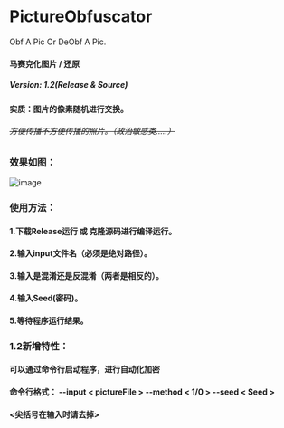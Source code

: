 # PictureObfuscator
Obf A Pic Or DeObf A Pic.

#### 马赛克化图片 / 还原
##### Version: 1.2(Release & Source)
#### 实质：图片的像素随机进行交换。

###### ~~方便传播不方便传播的照片。（政治敏感类.....）~~

### 效果如图：
![image](https://github.com/Steeliest/PictureObfuscator/blob/master/example.png)


### 使用方法：
#### 1.下载Release运行 或 克隆源码进行编译运行。
#### 2.输入input文件名（必须是绝对路径）。
#### 3.输入是混淆还是反混淆（两者是相反的）。
#### 4.输入Seed(密码)。
#### 5.等待程序运行结果。

### 1.2新增特性：
#### 可以通过命令行启动程序，进行自动化加密
#### 命令行格式： --input < pictureFile > --method < 1/0 > --seed < Seed >
#### <尖括号在输入时请去掉>
